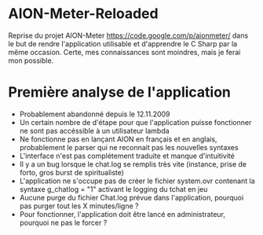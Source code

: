 # AION-Meter-Reloaded
Reprise du projet AION-Meter https://code.google.com/p/aionmeter/ dans le but de rendre l'application utilisable et d'apprendre le C Sharp par la même occasion. Certe, mes connaissances sont moindres, mais je ferai mon possible.

# Première analyse de l'application
* Probablement abandonné depuis le 12.11.2009
* Un certain nombre de d'étape pour que l'application puisse fonctionner ne sont pas accéssible à un utilisateur lambda
* Ne fonctionne pas en lançant AION en français et en anglais, probablement le parser qui ne reconnait pas les nouvelles syntaxes
* L'interface n'est pas complétement traduite et manque d'intuitivité
* Il y a un bug lorsque le chat.log se remplis très vite (instance, prise de forto, gros burst de spiritualiste)
* L'application ne s'occupe pas de créer le fichier system.ovr contenant la syntaxe g_chatlog = "1" activant le logging du tchat en jeu
* Aucune purge du fichier Chat.log prévue dans l'application, pourquoi pas purger tout les X minutes/ligne ?
* Pour fonctionner, l'application doit être lancé en administrateur, pourquoi ne pas le forcer ?
